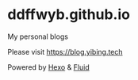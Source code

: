 # ddffwyb.github.io

My personal blogs

Please visit <https://blog.yibing.tech>

Powered by [Hexo](https://hexo.io) & [Fluid](https://hexo.fluid-dev.com)
